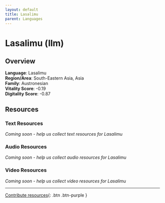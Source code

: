 ```yaml
---
layout: default
title: Lasalimu
parent: Languages
---
```


# Lasalimu (llm)

## Overview

**Language**: Lasalimu  
**Region/Area**: South-Eastern Asia, Asia  
**Family**: Austronesian  
**Vitality Score**: -0.19  
**Digitality Score**: -0.87  

## Resources

### Text Resources
*Coming soon - help us collect text resources for Lasalimu*

### Audio Resources
*Coming soon - help us collect audio resources for Lasalimu*

### Video Resources
*Coming soon - help us collect video resources for Lasalimu*

---

[Contribute resources](https://fairtrain.github.io/){: .btn .btn-purple }
